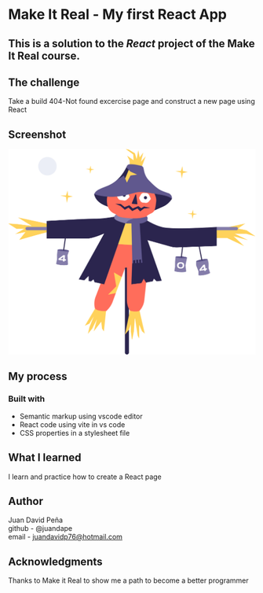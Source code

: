 # Make It Real - My first React App
## This is a solution to the *React* project of the Make It Real course.

## The challenge
Take a build 404-Not found excercise page and construct a new page using React

## Screenshot
![print screen](./my-first-react-app/src/assets/scarecrow.png)
## My process
### Built with
- Semantic markup using vscode editor
- React code using vite in vs code
- CSS properties in a stylesheet file

## What I learned
I learn and practice how to create a React page

## Author
Juan David Peña  
github - @juandape  
email - juandavidp76@hotmail.com  

## Acknowledgments
Thanks to Make it Real to show me a path to become a better programmer